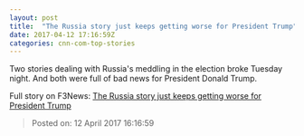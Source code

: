 ```yaml
---
layout: post
title:  "The Russia story just keeps getting worse for President Trump"
date: 2017-04-12 17:16:59Z
categories: cnn-com-top-stories
---
```


Two stories dealing with Russia's meddling in the election broke Tuesday night. And both were full of bad news for President Donald Trump.


Full story on F3News: [The Russia story just keeps getting worse for President Trump](http://www.f3nws.com/n/SxuvSE)

> Posted on: 12 April 2017 16:16:59
